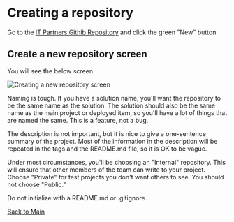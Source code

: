 # Creating a repository

Go to the [IT Partners Githib Repository](https://github.com/itpartnersillinois) and click the green "New" button.

## Create a new repository screen

You will see the below screen

![Creating a new repository screen](https://github.com/itpartnersillinois/tutorial/blob/master/create_repository_screen.png)

Naming is tough. If you have a solution name, you'll want the repository to be the same name as the solution. The solution should also be the same name as the main project or deployed item, so you'll have a lot of things that are named the same. This is a feature, not a bug. 

The description is not important, but it is nice to give a one-sentence summary of the project. Most of the information in the description will be repeated in the tags and the README.md file, so it is OK to be vague. 

Under most circumstances, you'll be choosing an "Internal" repository. This will ensure that other members of the team can write to your project. Choose "Private" for test projects you don't want others to see. You should not choose "Public." 

Do not initialize with a README.md or .gitignore. 

[Back to Main](https://github.com/itpartnersillinois/tutorial/blob/master/README.md)
